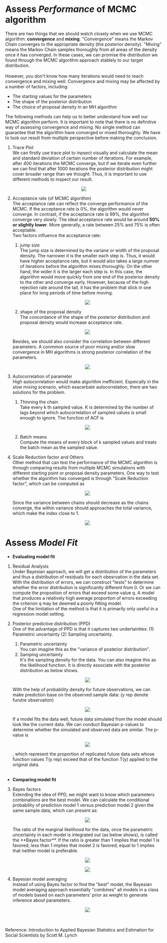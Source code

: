 # Assess *Performance* of MCMC algorithm
There are two things that we should watch closely when we use MCMC algorithm: **convergence** and **mixing**. "Convergence" means the Markov Chain converges to the appropriate density (the posterior density). "Mixing" means the Markov Chain samples thoroughly from all areas of the density once it has converged. In these cases, we can promise the distribution we found through the MCMC algorithm approach stablely to our target distribution.<br/>
<br/>
However, you don't know how many iterations would need to reach convergence and mixing well. Convergence and mixing may be affected by a number of factors, including:
* The starting values for the parameters
* The shape of the posterior distribution
* The choice of proposal density in an MH algorithm

The following methods can help us to better understand how well our MCMC algorithm perform. It is important to note that there is no definitive way of assessing convergence and mixing. No single method can guarantee that the algorithm have converged or mixed thoroughly. We have to look our result from multiple perspective before making the conclusion.

1. Trace Plot<br/>
We can firstly use trace plot to inpsect visually and calculate the mean and standard deviation of certain number of iterations. For example, after 400 iterations the MCMC converge, but if we iterate even further we can find that after 1000 iterations the posterior distribution might cover broader range than we thought. Thus, it is important to use different methods to inspect our result.
<p align="center">
  <img src="https://drive.google.com/uc?export=view&id=1BLG2f9fL0QmaJ599f_BGwd9El0wWU905">
</p>

2. Acceptance rate (of MCMC algorithm)<br/>
The acceptance rate can reflect the converge performance of the MCMC. If the acceptance rate is 0%, the algorithm would never converge. In contrast, if the acceptance rate is 99%, the algorithm converge very slowly. The ideal acceptance rate would be around **50% or slightly lower**. More generally, a rate between 25% and 75% is often acceptable.<br/>
Two factors influence the acceptance rate:<br/>

   1. jump size<br/>
   The jump size is determined by the variane or width of the proposal density. The narrower it is the smaller each step is. Thus, it would have higher acceptance rate, but it would also takes a large numver of iterations before the algorithm mixes thoroughly. On the other hand, the wider it is the larger each step is. In this case, the algorithm would move quickly from one end of the posterior density to the other and converge early. However, because of the high rejection rate around the tail, it has the problem that stick in one place for long periods of time before moving.
   <p align="center">
     <img src="https://drive.google.com/uc?export=view&id=13xvatwT5iOC-cbvuTf0tARHilVLE-4Fw"></p>
      
   2. shape of the proposal density<br/>
   The concordance of the shape of the posterior distribution and proposal density would increase acceptance rate. 
   <p align="center">
       <img src="https://drive.google.com/uc?export=view&id=1ScfEW8LLJaa5TLHiABWhaKNfCc-vkmg9"></p>
    Besides, we should also consider the correlation between different parameters. A conmmon source of poor mixing and/or slow convergence in MH algorithms is strong posterior correlation of the parameters.
    <p align="center">
       <img src="https://drive.google.com/uc?export=view&id=1njVEGngcInsYy6W6-BXHIx16bEYUuFwd"></p>
   
3. Autocorrelation of parameter<br/>
High autocorrelation would make algorithm inefficient. Espeically in the slow mixing scenario, which exacerbate autocorrelation, there are two solutions for the problem. 
   1. Thinning the chain<br/>
   Take every k th sampled value. K is determined by the number of lags beyond which autocorrelation of sampled values is small enough to ignore. The function of ACF is
   <p align="center">
       <img src="https://drive.google.com/uc?export=view&id=1oK8IjVdkMI4DKxBSHMB4oe8Xc7Y2Exd-"></p>
       
   2. Batch means<br/>
   Compute the means of every block of k sampled values and treats the batch mean as the sampled value.


4. Scale Reduction factor and Others<br/>
Other method that can test the performance of the MCMC algorithm is through comparing results from multiple MCMC simulations with different starting point or proposal density parameters. One way to test whether the algorithm has converged is through "Scale Reduction factor", which can be computed as 
   <p align="center">
       <img src="https://drive.google.com/uc?export=view&id=1XnRTE5XUrmT_3Cl3_7xO08-vxSS0OgUn"></p>
   Since the variance between chains should decrease as the chains converge, the within variance should approaches the total variance, which make the index close to 1.
   <p align="center">
       <img src="https://drive.google.com/uc?export=view&id=1dGD2-dnBAw6Y-alBxqZ2tRRH6U9G5OKw"></p>


# Assess *Model Fit*
* **Evaluating model fit**
1. Residual Analysis<br/>
Under Bayesian approach, we will get a distribution of the parameters and thus a distribution of residuals for each obesrvation in the data set. With the distribution of errors, we can construct "tests" to determine whether the error distribution is significantly different from 0. Or we can compute the propostion of errors that exceed some value q. A model that produces a relatively high average proportion of errors exceeding the criterion q may be deemed a poorly fitting model.<br/>
One of the limitation of the method is that it is primarily only useful in a regression model setting.


2. Posterior predictive distribution (PPD)<br/>
One of the advantage of PPD is that it captures two undertainties: (1) Parametric uncertainty (2) Sampling uncertainty.<br/>
   1. Parametric uncertainty<br/>
   You can imagine this as the "variance of posterior distribution".
   2. Samping uncertainty<br/>
   It's the sampling density for the data. You can also imagine this as the likelihood function. It is directly associate with the posterior distribution as below shows.
   <p align="center">
       <img src="https://drive.google.com/uc?export=view&id=10asetiDA0O5GJBEMzgjEaf0LmORol3Zi"></p>
   With the help of probability density for future observations, we can make prediction base on the observed sample data: (y rep denote furutre observation)
   <p align="center">
       <img src="https://drive.google.com/uc?export=view&id=1y9oYH926VCv5KA4y3wQDLEbMEXrlTPNF"></p>
   If a model fits the data well, future data simulated from the model should look like the current data. We can conduct Bayesian p-values to determine whether the simulated and observed data are similar. The p-value is
   <p align="center">
       <img src="https://drive.google.com/uc?export=view&id=1kH0-1Ff572fj-S_-WLxYPBV8kxOiXPp0"></p>
   , which represent the proportion of replicated future data sets whose function values T(y rep) exceed that of the function T(y) applied to the original data.<br/>
   <br/>
* **Comparing model fit**
3. Bayes factors<br/>
Extending the idea of PPD, we might want to know which parameters combinations are the best model. We can calculate the conditional probability of prediction model 1 versus prediction model 2 given the same sample data, which can present as:
   <p align="center">
       <img src="https://drive.google.com/uc?export=view&id=17uJKHYwJM24wP5D50HJSDmyiA6rPrgd8"></p>
   The ratio of the marginal likelihood for the data, once the parametric uncertainty in each model is integrated out (as below shows), is called the **Bayes factor**. If the ratio is greater than 1 implies that model 1 is favored; less than 1 implies that model 2 is favored; equal to 1 implies that neither model is preferable.
   <p align="center">
       <img src="https://drive.google.com/uc?export=view&id=1RHoyqHTpc1gTT0AH6RaWpms8nXUiubKJ"></p>
   <p align="center">
       <img src="https://drive.google.com/uc?export=view&id=188CE8DzEB52pSJS6HRYRhNFlk8S14MEH"></p>

4. Bayesian model averaging<br/>
Instead of using Bayes factor to find the "best" model, the Bayesian model averaging approach essentially "combines" all models in a class of models based on each parameters' prior as weight to generate inference about parameters.
   <p align="center">
       <img src="https://drive.google.com/uc?export=view&id=1s8aIxZiF_wtG950Jniyw9CTZpHTh4uLX"></p>

<br/>
<br/>
Reference: Introduction to Applied Bayesian Statistics and Estimation for Social Scientists by Scott M. Lynch 

